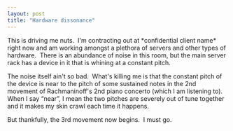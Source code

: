 ```yaml
---
layout: post
title: "Hardware dissonance"
---
```


<p>This is driving me nuts.&nbsp; I'm contracting out at *confidential client name* right now and am working amongst a plethora of servers and other types of hardware.&nbsp; There is an abundance of noise in this room, but the main server rack has a device in it that is whining at a constant pitch.&nbsp; </p>
<p>The noise itself ain't so bad.&nbsp; What's killing me is that the constant pitch of the device&nbsp;is near to the pitch of some sustained notes in the 2nd movement of Rachmaninoff's 2nd piano concerto (which I am listening to).&nbsp; When I say &#8220;near&#8221;, I mean the two pitches are severely out of tune together and it makes my skin crawl each time it happens.&nbsp; </p>
<p>But thankfully, the 3rd movement now begins.&nbsp; I must go.</p>
 
